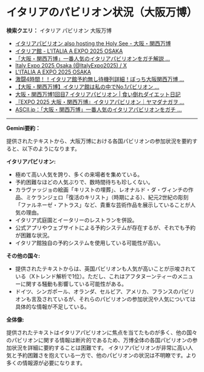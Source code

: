 # イタリアのパビリオン状況（大阪万博）

**検索クエリ：** イタリア パビリオン 大阪万博

- [イタリアパビリオン also hosting the Holy See - 大阪・関西万博](https://www.expo2025.or.jp/official-participant/italy/)
- [イタリア館 - L'ITALIA A EXPO 2025 OSAKA](https://www.italyexpo2025osaka.it/ja/itariaguan)
- [「大阪・関西万博」一番人気のイタリアパビリオンをガチ解説 ...](https://lovewalker.jp/elem/000/004/268/4268276/)
- [Italy Expo 2025 Osaka (@ItalyExpo2025) / X](https://x.com/italyexpo2025?lang=ja)
- [L'ITALIA A EXPO 2025 OSAKA](https://www.italyexpo2025osaka.it/ja)
- [激闘4時間！！イタリア館予約無し待機列詳細！ぼっち大阪関西万博 ...](https://ameblo.jp/wakochi0316/entry-12904987292.html)
- [【大阪・関西万博】イタリア館は私の中でNo.1パビリオン ...](https://yukonosuke.com/entry/osaka_banpaku_italy)
- [大阪・関西万博1回目7 イタリアパビリオン | 食い倒れダイエット日記](https://ameblo.jp/bomuu/entry-12893893180.html)
- [『EXPO 2025 大阪・関西万博』イタリアパビリオン｜ヤマダナガヲ ...](https://note.com/yamada_tourist/n/n8e18f9e7de68)
- [ASCII.jp：「大阪・関西万博」一番人気のイタリアパビリオンをガチ ...](https://ascii.jp/elem/000/004/268/4268276/)


---

**Gemini要約：**

提供されたテキストから、大阪万博における各国パビリオンの参加状況を要約すると、以下のようになります。

**イタリアパビリオン:**

* 極めて高い人気を誇り、多くの来場者を集めている。
* 予約困難なほどの人気ぶりで、数時間待ちも珍しくない。
* カラヴァッジョの絵画「キリストの埋葬」、レオナルド・ダ・ヴィンチの作品、ミケランジェロ「復活のキリスト」（時期による）、紀元2世紀の彫刻「ファルネーゼ・アトラス」など、貴重な芸術作品を展示していることが人気の理由。
* イタリア式庭園とイータリーのレストランを併設。
* 公式アプリやウェブサイトによる予約システムが存在するが、それでも予約が困難な状況。
* イタリア館独自の予約システムを使用している可能性が高い。


**その他の国々:**

* 提供されたテキストからは、英国パビリオンも人気が高いことが示唆されている（Xトレンド解析で1位）。ただし、これはアフタヌーンティーのメニューに関する騒動も影響している可能性がある。
* ドイツ、シンガポール、オランダ、セルビア、アメリカ、フランスのパビリオンも言及されているが、それらのパビリオンの参加状況や人気については具体的な情報が不足している。


**全体像:**

提供されたテキストはイタリアパビリオンに焦点を当てたものが多く、他の国々のパビリオンに関する情報は断片的であるため、万博全体の各国パビリオンの参加状況を詳細に要約することは困難です。  イタリアパビリオンが非常に高い人気と予約困難さを抱えている一方で、他のパビリオンの状況は不明瞭です。より多くの情報源が必要になります。

